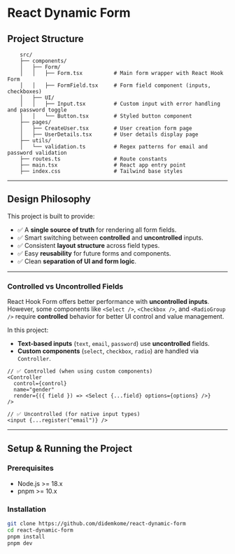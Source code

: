 # React Dynamic Form

## Project Structure

```
    src/
    ├── components/
    │   ├── Form/
    │   │   ├── Form.tsx          # Main form wrapper with React Hook Form
    │   │   ├── FormField.tsx     # Form field component (inputs, checkboxes)
    │   ├── UI/
    │   │   ├── Input.tsx         # Custom input with error handling and password toggle
    │   │   └── Button.tsx        # Styled button component
    ├── pages/
    │   ├── CreateUser.tsx        # User creation form page
    │   ├── UserDetails.tsx       # User details display page
    ├── utils/
    │   └── validation.ts         # Regex patterns for email and password validation
    ├── routes.ts                 # Route constants
    ├── main.tsx                  # React app entry point
    ├── index.css                 # Tailwind base styles

```


---

## Design Philosophy

This project is built to provide:

- ✅ A **single source of truth** for rendering all form fields.
- ✅ Smart switching between **controlled** and **uncontrolled** inputs.
- ✅ Consistent **layout structure** across field types.
- ✅ Easy **reusability** for future forms and components.
- ✅ Clean **separation of UI and form logic**.


---



### Controlled vs Uncontrolled Fields

React Hook Form offers better performance with **uncontrolled inputs**. However, some components like `<Select />`, `<Checkbox />`, and `<RadioGroup />` require **controlled** behavior for better UI control and value management.

In this project:

- **Text-based inputs** (`text`, `email`, `password`) use **uncontrolled** fields.
- **Custom components** (`select`, `checkbox`, `radio`) are handled via `Controller`.

```tsx
// ✅ Controlled (when using custom components)
<Controller
  control={control}
  name="gender"
  render={({ field }) => <Select {...field} options={options} />}
/>

// ✅ Uncontrolled (for native input types)
<input {...register("email")} />
```

---

## Setup & Running the Project

### Prerequisites

- Node.js >= 18.x
- pnpm >= 10.x

### Installation

```bash
git clone https://github.com/didemkome/react-dynamic-form
cd react-dynamic-form
pnpm install
pnpm dev
```
